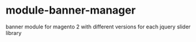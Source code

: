 # module-banner-manager
banner module for magento 2 with different versions for each jquery slider library
